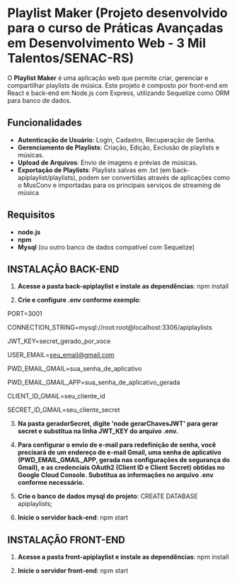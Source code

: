 # Playlist Maker (Projeto desenvolvido para o curso de Práticas Avançadas em Desenvolvimento Web - 3 Mil Talentos/SENAC-RS)

O **Playlist Maker** é uma aplicação web que permite criar, gerenciar e compartilhar playlists de música. Este projeto é composto por front-end em React e back-end em Node.js com Express, utilizando Sequelize como ORM para banco de dados.

## Funcionalidades
- **Autenticação de Usuário**: Login, Cadastro, Recuperação de Senha.
- **Gerenciamento de Playlists**: Criação, Edição, Exclusão de playlists e músicas.
- **Upload de Arquivos**: Envio de imagens e prévias de músicas.
- **Exportação de Playlists**: Playlists salvas em .txt (em back-apiplaylist/playlists), podem ser convertidas através de aplicações como o MusConv e importadas para os principais serviços de streaming de música

## Requisitos
- **node.js**
- **npm** 
- **Mysql** (ou outro banco de dados compatível com Sequelize)


## INSTALAÇÃO BACK-END
1. **Acesse a pasta back-apiplaylist e instale as dependências**:
npm install

2. **Crie e configure .env conforme exemplo**:

PORT=3001

CONNECTION_STRING=mysql://root:root@localhost:3306/apiplaylists

JWT_KEY=secret_gerado_por_voce

USER_EMAIL=seu_email@gmail.com

PWD_EMAIL_GMAIL=sua_senha_de_aplicativo

PWD_EMAIL_GMAIL_APP=sua_senha_de_aplicativo_gerada

CLIENT_ID_GMAIL=seu_cliente_id

SECRET_ID_GMAIL=seu_cliente_secret

3. **Na pasta geradorSecret, digite 'node gerarChavesJWT' para gerar secret e substitua na linha JWT_KEY do arquivo .env.**

4. **Para configurar o envio de e-mail para redefinição de senha, você precisará de um endereço de e-mail Gmail, uma senha de aplicativo (PWD_EMAIL_GMAIL_APP, gerada nas configurações de segurança do Gmail), e as credenciais OAuth2 (Client ID e Client Secret) obtidas no Google Cloud Console. Substitua as informações no arquivo .env conforme necessário.**

5. **Crie o banco de dados mysql do projeto**: 
CREATE DATABASE apiplaylists;

6. **Inicie o servidor back-end**: 
npm start


## INSTALAÇÃO FRONT-END
1. **Acesse a pasta front-apiplaylist e instale as dependências**:
npm install

2. **Inicie o servidor front-end**:
npm start
